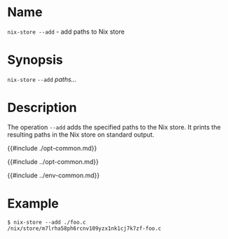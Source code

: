 # Name

`nix-store --add` - add paths to Nix store

# Synopsis

`nix-store` `--add` *paths…*

# Description

The operation `--add` adds the specified paths to the Nix store.
It prints the resulting paths in the Nix store on standard output.

{{#include ./opt-common.md}}

{{#include ../opt-common.md}}

{{#include ../env-common.md}}

# Example

```console
$ nix-store --add ./foo.c
/nix/store/m7lrha58ph6rcnv109yzx1nk1cj7k7zf-foo.c
```

